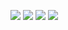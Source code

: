 ![](http://github-profile-summary-cards.vercel.app/api/cards/profile-details?username=kazu-321&theme=dark)
![](http://github-profile-summary-cards.vercel.app/api/cards/repos-per-language?username=kazu-321&theme=dark)
![](http://github-profile-summary-cards.vercel.app/api/cards/most-commit-language?username=kazu-321&theme=dark)
![](http://github-profile-summary-cards.vercel.app/api/cards/productive-time?username=kazu-321&theme=dark&utcOffset=12)
